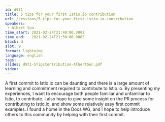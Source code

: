 ```yaml
---
id: d9t1
title: 5 tips for your first Istio.io contribution
url: /sessions/5-tips-for-your-first-istio.io-contribution
speakers:
 - Albert Sun
time_start: 2021-02-24T21:40:00.000Z
time_end:   2021-02-24T21:50:00.000Z
block: d
slot: 9
format: lightning
language: english
tags:
slides: d9t1-5TipsContribution-AlbertSun.pdf
video:
---
```


A first commit to Istio.io can be daunting and there is a large amount of learning and commitment required to contribute to Istio.io. By presenting my experiences, I want to encourage both people familiar and unfamiliar to Istio, to contribute. I also hope to give some insight on the PR process for contributing to Istio.io, and show some relatively easy first commit examples. I found a home in the Docs WG, and I hope to help introduce others to this community by helping with their first commit. 


